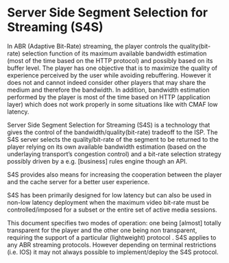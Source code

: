 # Server Side Segment Selection for Streaming (S4S)
In ABR (Adaptive Bit-Rate) streaming, the player controls the quality(bit-rate) selection function of its maximum available bandwidth estimation (most of the time based on the HTTP protocol) and possibly based on its buffer level. The player has one objective that is to maximize the quality of experience perceived by the user while avoiding rebuffering.  However it does not and cannot indeed consider other players that may share the medium and therefore the bandwidth. In addition, bandwidth estimation performed by the player is most of the time based on HTTP (application layer) which does not work properly in some situations like with CMAF low latency.  

Server Side Segment Selection for Streaming (S4S) is a technology that gives the control of the bandwidth/quality(bit-rate) tradeoff to the ISP. The  S4S server selects the quality/bit-rate of the segment to be returned to the player relying on its own available bandwidth estimation  (based on the underlaying transport’s congestion control) and a bit-rate selection strategy possibly driven by a e.g. [business] rules engine though an API.  

S4S provides also means for increasing the cooperation between the player and the cache server for a better user experience. 

S4S has been primarily designed for low latency but can also be used in non-low latency deployment when the maximum video bit-rate must be controlled/imposed for a subset or the entire set of active media sessions. 

This document specifies two modes of operation: one being [almost] totally transparent for the player and the other one being non transparent, requiring the support of a particular (lightweight) protocol . S4S applies to any ABR streaming protocols. However depending on terminal restrictions (i.e. IOS) it may not always possible to implement/deploy the S4S protocol. 
